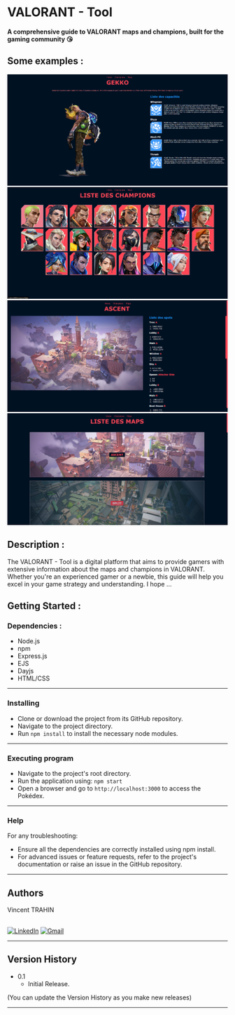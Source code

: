 # VALORANT - Tool

**A comprehensive guide to VALORANT maps and champions, built for the gaming community 😘**

## Some examples :

<p align="center">
  <img src="./public/images/championPageExample.png" alt="championPageExample">
  <img src="./public/images/championsPage.png" alt="championsPageExample">
  <img src="./public/images/mapPage.png" alt="mapPageExample">
  <img src="./public/images/mapsPage.png" alt="mapsPageExample">
</p>

## Description :

The VALORANT - Tool is a digital platform that aims to provide gamers with extensive information about the maps and champions in VALORANT. Whether you're an experienced gamer or a newbie, this guide will help you excel in your game strategy and understanding. I hope ... 


## Getting Started :

### Dependencies :

- Node.js
- npm
- Express.js
- EJS
- Dayjs
- HTML/CSS
_________________________________________________________________________
### Installing

- Clone or download the project from its GitHub repository.
- Navigate to the project directory.
- Run `npm install` to install the necessary node modules.
_________________________________________________________________________
### Executing program

- Navigate to the project's root directory.
- Run the application using: `npm start`
- Open a browser and go to `http://localhost:3000` to access the Pokédex.
_________________________________________________________________________

### Help

For any troubleshooting:

- Ensure all the dependencies are correctly installed using npm install.
- For advanced issues or feature requests, refer to the project's documentation or raise an issue in the GitHub repository.
_________________________________________________________________________

## Authors

Vincent TRAHIN <br><br>

<a href=https://www.linkedin.com/in/vincent-trahin>![LinkedIn](https://img.shields.io/badge/linkedin-%230077B5.svg?style=for-the-badge&logo=linkedin&logoColor=white)</a> <a href=mailto:vincent.trahin@gmail.com>![Gmail](https://img.shields.io/badge/Gmail-D14836?style=for-the-badge&logo=gmail&logoColor=white)</a>
_________________________________________________________________________

## Version History

- 0.1
    - Initial Release.

(You can update the Version History as you make new releases)
_________________________________________________________________________
